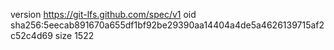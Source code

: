 version https://git-lfs.github.com/spec/v1
oid sha256:5eecab891670a655df1bf92be29390aa14404a4de5a4626139715af2c52c4d69
size 1522
